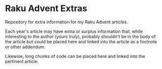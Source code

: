 # Raku Advent Extras

Repository for extra information for my Raku Advent articles.

Each year's article may have extra or surplus information that,
while interesting to the author (yours truly), probably shouldn't be 
in the body of the article but could be placed here and linked
into the article as a footnote or other addendum.

Likewise, long chunks of code can be placed here and linked into
the pertinent article.

